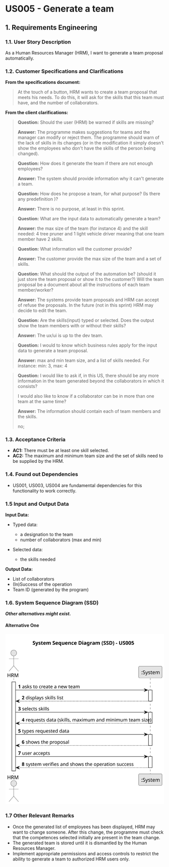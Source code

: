 # US005 - Generate a team


## 1. Requirements Engineering
  
### 1.1. User Story Description

As a Human Resources Manager (HRM), I want to generate a team proposal automatically.

### 1.2. Customer Specifications and Clarifications 

**From the specifications document:**

>	At the touch of a button, HRM wants to create a team proposal that meets his needs. To do this, it will ask for the skills that this team must have, and the number of collaborators.

**From the client clarifications:**

> **Question:** Should the user (HRM) be warned if skills are missing?
>
> **Answer:** The programme makes suggestions for teams and the manager can modify or reject them. The programme should warn of the lack of skills in its changes (or in the modification it simply doesn't show the employees who don't have the skills of the person being changed).

> **Question:** How does it generate the team if there are not enough employees?
>
> **Answer:** The system should provide information why it can't generate a team.

> **Question:** How does he propose a team, for what purpose? (Is there any predefinition )?
> 
> **Answer:** There is no purpose, at least in this sprint.

> **Question:** What are the input data to automatically generate a team?
> 
> **Answer:** the max size of the team (for instance 4) and the skill needed: 4 tree pruner and 1 light vehicle driver meaning that one team member have 2 skills.

> **Question:** What information will the customer provide?
>
> **Answer:** The customer provide the max size of the team and a set of skills.

> **Question:** What should the output of the automation be? (should it just store the team proposal or show it to the customer?)  Will the team proposal be a document about all the instructions of each team member/worker?
>
> **Answer:** The systems provide team proposals and HRM can accept of refuse the proposals. In the future (not in this sprint) HRM may decide to edit the team.

> **Question:** Are the skills(input) typed or selected. Does the output show the team members with or without their skills?
>
> **Answer:** The ux/ui is up to the dev team.

> **Question:** I would to know which business rules apply for the input data to generate a team proposal.
> 
> **Answer:** max and min team size, and a list of skills needed. For instance: min: 3, max: 4

> **Question:** I would like to ask if, in this US, there should be any more information in the team generated beyond the collaborators in which it consists?
>
>I would also like to know if a collaborator can be in more than one team at the same time? 
> 
> **Answer:** The information should contain each of team members and the skills.
>
>no;
### 1.3. Acceptance Criteria

* **AC1:** There must be at least one skill selected.
* **AC2:** The maximum and minimum team size and the set of skills need to be supplied by the HRM.

### 1.4. Found out Dependencies

* US001, US003, US004 are fundamental dependencies for this functionality to work correctly.

### 1.5 Input and Output Data

**Input Data:**

* Typed data:
    * a designation to the team
    * number of collaborators (max and min)

* Selected data:
    * the skills needed
    

**Output Data:**

* List of collaborators
* (In)Success of the operation
* Team ID (generated by the program)

### 1.6. System Sequence Diagram (SSD)

**_Other alternatives might exist._**

#### Alternative One

![System Sequence Diagram - Alternative One](svg/us005-system-sequence-diagram-alternative-one.svg)

### 1.7 Other Relevant Remarks

* Once the generated list of employees has been displayed, HRM may want to change someone. After this change, the programme must check that the competences selected initially are present in the team change.
* The generated team is stored until it is dismantled by the Human Resources Manager.
* Implement appropriate permissions and access controls to restrict the ability to generate a team to authorized HRM users only.